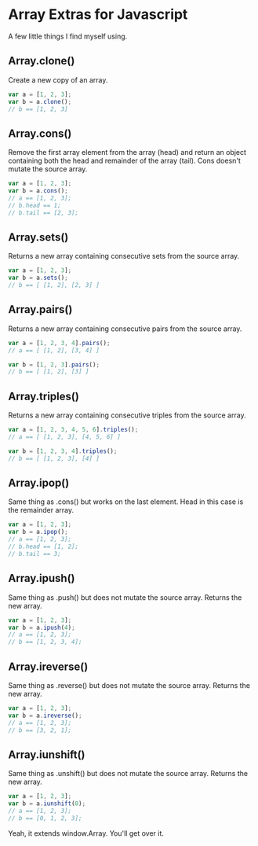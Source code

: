 
Array Extras for Javascript
===========================

A few little things I find myself using.


Array.clone()
-------------
Create a new copy of an array.

```javascript
var a = [1, 2, 3];
var b = a.clone();
// b == [1, 2, 3]
```

Array.cons()
------------
Remove the first array element from the array (head) and return an object containing both the head and remainder of the array (tail).  Cons doesn't mutate the source array.

```javascript
var a = [1, 2, 3];
var b = a.cons();
// a == [1, 2, 3];
// b.head == 1;
// b.tail == [2, 3];
```

Array.sets()
------------
Returns a new array containing consecutive sets from the source array.

```javascript
var a = [1, 2, 3];
var b = a.sets();
// b == [ [1, 2], [2, 3] ]
```

Array.pairs()
------------
Returns a new array containing consecutive pairs from the source array.

```javascript
var a = [1, 2, 3, 4].pairs();
// a == [ [1, 2], [3, 4] ]

var b = [1, 2, 3].pairs();
// b == [ [1, 2], [3] ]
```

Array.triples()
------------
Returns a new array containing consecutive triples from the source array.

```javascript
var a = [1, 2, 3, 4, 5, 6].triples();
// a == [ [1, 2, 3], [4, 5, 6] ]

var b = [1, 2, 3, 4].triples();
// b == [ [1, 2, 3], [4] ]
```

Array.ipop()
-----------
Same thing as .cons() but works on the last element.  Head in this case is the remainder array.

```javascript
var a = [1, 2, 3];
var b = a.ipop();
// a == [1, 2, 3];
// b.head == [1, 2];
// b.tail == 3;
```

Array.ipush()
-------------
Same thing as .push() but does not mutate the source array.  Returns the new array.

```javascript
var a = [1, 2, 3];
var b = a.ipush(4);
// a == [1, 2, 3];
// b == [1, 2, 3, 4];
```

Array.ireverse()
-------------
Same thing as .reverse() but does not mutate the source array.  Returns the new array.

```javascript
var a = [1, 2, 3];
var b = a.ireverse();
// a == [1, 2, 3];
// b == [3, 2, 1];
```

Array.iunshift()
-------------
Same thing as .unshift() but does not mutate the source array.  Returns the new array.

```javascript
var a = [1, 2, 3];
var b = a.iunshift(0);
// a == [1, 2, 3];
// b == [0, 1, 2, 3];
```

Yeah, it extends window.Array.  You'll get over it.
